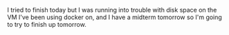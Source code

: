 I tried to finish today but I was running into trouble with disk space on the VM I've been using docker on, and I have a midterm tomorrow so I'm going to try to finish up tomorrow.
